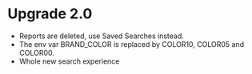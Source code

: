 # Upgrade 2.0

- Reports are deleted, use Saved Searches instead.
- The env var BRAND_COLOR is replaced by COLOR10, COLOR05 and COLOR00.
- Whole new search experience
